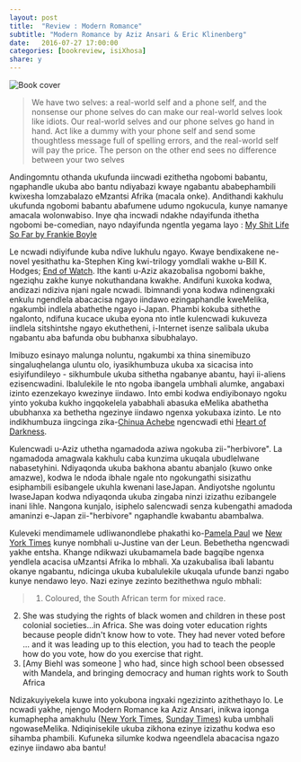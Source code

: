 ```yaml
---
layout: post
title:  "Review : Modern Romance"
subtitle: "Modern Romance by Aziz Ansari & Eric Klinenberg"
date:   2016-07-27 17:00:00
categories: [bookreview, isiXhosa]
share: y
---
```


![Book cover](http://www.meaningfulhq.com/images/modern-romance-aziz-ansara-book-cover.jpg)


> We have two selves: a real-world self and a phone self, and the nonsense our phone selves do can make our real-world selves look like idiots. Our real-world selves and our phone selves go hand in hand. Act like a dummy with your phone self and send some thoughtless message full of spelling errors, and the real-world self will pay the price. The person on the other end sees no difference between your two selves

Andingomntu othanda ukufunda iincwadi ezithetha ngobomi babantu, ngaphandle ukuba abo bantu ndiyabazi
kwaye ngabantu ababephambili kwixesha lomzabalazo eMzantsi Afrika (macala onke). Andithandi kakhulu ukufunda ngobomi babantu abafumene udumo ngokucula, kunye namanye amacala wolonwabiso. Inye qha incwadi ndakhe ndayifunda ithetha ngobomi be-comedian, nayo ndayifunda ngentla yegama layo : [My Shit Life So Far by Frankie Boyle](https://www.goodreads.com/book/show/6484260-my-shit-life-so-far)

Le ncwadi ndiyifunde kuba ndive lukhulu ngayo. Kwaye bendixakene ne-novel yesithathu ka-Stephen King kwi-trilogy yomdlali wakhe u-Bill K. Hodges; [End of Watch](https://www.goodreads.com/book/show/25526965-end-of-watch). Ithe kanti u-Aziz akazobalisa ngobomi bakhe, ngeziqhu zakhe kunye nokuthandana kwakhe. Andifuni kuxoka kodwa, andizazi ndiziva njani ngale ncwadi. Ibimnandi yona kodwa ndinengxaki enkulu ngendlela abacacisa ngayo iindawo ezingaphandle kweMelika, ngakumbi indlela abathethe ngayo i-Japan. Phambi kokuba sithethe ngalonto, ndifuna kucace ukuba eyona nto intle kulencwadi kukuveza iindlela
sitshintshe ngayo ekuthetheni, i-Internet isenze salibala ukuba ngabantu aba bafunda obu bubhanxa sibubhalayo.

Imibuzo esinayo malunga noluntu, ngakumbi xa thina sinemibuzo singaluqhelanga uluntu olo, iyasikhumbuza ukuba xa sicacisa into esiyifundileyo - sikhumbule ukuba sithetha ngabanye abantu, hayi ii-aliens ezisencwadini. Ibalulekile le nto ngoba ibangela umbhali alumke, angabaxi izinto ezenzekayo kwezinye iindawo. Into embi kodwa endiyibonayo ngoku yinto yokuba kukho ingqokelela yababhali abasuka eMelika abathetha ububhanxa xa bethetha ngezinye iindawo ngenxa yokubaxa izinto. Le nto indikhumbuza iingcinga zika-[Chinua Achebe](https://www.goodreads.com/book/show/6406840-the-education-of-a-british-protected-child?ac=1) ngencwadi ethi [Heart of Darkness](https://www.goodreads.com/book/show/4900.Heart_of_Darkness?ac=1).

Kulencwadi u-Aziz uthetha ngamadoda aziwa ngokuba zii-"herbivore". La ngamadoda amagwala kakhulu caba kunzima ukuqala ubudlelwane nabasetyhini. Ndiyaqonda ukuba bakhona abantu abanjalo (kuwo onke amazwe), kodwa le ndoda ibhale ngale nto ngokungathi sisizathu esiphambili esibangele ukuhla kwenani laseJapan. Andiyotshe ngoluntu lwaseJapan kodwa ndiyaqonda ukuba zingaba ninzi izizathu ezibangele inani lihle. Nangona kunjalo, isiphelo salencwadi senza kubengathi amadoda amaninzi e-Japan zii-"herbivore" ngaphandle kwabantu abambalwa.

Kuleveki mendimamele udliwanondlebe phakathi ko-[Pamela Paul](https://twitter.com/PamelaPaulNYT) we [New York Times](nytimes.com) kunye nombhali u-Justine van der Leun.
Bebethetha ngencwadi yakhe entsha. Khange ndikwazi ukubamamela bade bagqibe ngenxa yendlela acacisa uMzantsi Afrika lo mbhali. Xa uzakubalisa ibali labantu okanye ngabantu, ndicinga ukuba kubalulekile ukuqala ufunde banzi ngabo kunye nendawo leyo. Nazi ezinye zezinto bezithethwa ngulo mbhali:

> 1. Coloured, the South African term for mixed race.
  2. She was studying the rights of black women and children in these post colonial societies...in Africa. She was doing voter education rights because people didn't know how to vote. They had never voted before ... and it was leading up to this election, you had to teach the people how do you vote, how do you exercise that right.
  3. [Amy Biehl was someone ] who had, since high school been obsessed with Mandela, and bringing democracy and human rights work to South Africa

Ndizakuyiyekela kuwe into yokubona ingxaki ngezizinto azithethayo lo. Le ncwadi yakhe, njengo Modern Romance ka Aziz Ansari, inikwa iqonga kumaphepha amakhulu ([New York Times](http://www.nytimes.com/2016/07/24/books/review/inside-the-new-york-times-book-review-we-are-not-such-things.html?rref=collection%2Fsectioncollection%2Fbooks), [Sunday Times](http://jonathanball.bookslive.co.za/blog/2016/07/27/south-africas-making-a-murderer-justine-van-der-leuns-we-are-not-such-things/)) kuba umbhali ngowaseMelika. Ndiqinisekile ukuba zikhona ezinye izizathu kodwa eso sihamba phambili. Kufuneka silumke kodwa ngeendlela abacacisa ngazo ezinye iindawo aba bantu!
